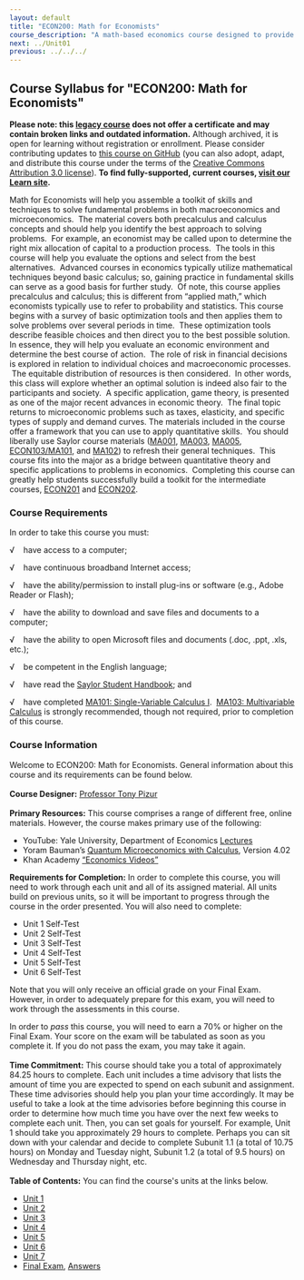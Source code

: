 ```yaml
---
layout: default
title: "ECON200: Math for Economists"
course_description: "A math-based economics course designed to provide the skills needed to solve fundamental problems in both macroeconomics and microeconomics by covering concepts in precalculus and calculus."
next: ../Unit01
previous: ../../../
---
```

Course Syllabus for "ECON200: Math for Economists"
--------------------------------------------------

**Please note: this [legacy course](https://sayloracademy.zendesk.com/hc/en-us/articles/206089967) does not offer a certificate and may contain 
broken links and outdated information.** Although archived, it is open 
for learning without registration or enrollment. Please consider contributing 
updates to [this course on GitHub](https://github.com/saylordotorg/course_econ200) 
(you can also adopt, adapt, and distribute this course under the terms of 
the [Creative Commons Attribution 3.0 license](http://creativecommons.org/licenses/by/3.0/)). **To find fully-supported, current courses, [visit our 
Learn site](https://learn.saylor.org).**

Math for Economists will help you assemble a toolkit of skills and
techniques to solve fundamental problems in both macroeconomics and
microeconomics.  The material covers both precalculus and calculus
concepts and should help you identify the best approach to solving
problems.  For example, an economist may be called upon to determine the
right mix allocation of capital to a production process.  The tools in
this course will help you evaluate the options and select from the best
alternatives.  Advanced courses in economics typically utilize
mathematical techniques beyond basic calculus; so, gaining practice in
fundamental skills can serve as a good basis for further study.  Of
note, this course applies precalculus and calculus; this is different
from “applied math,” which economists typically use to refer to
probability and statistics. This course begins with a survey of basic
optimization tools and then applies them to solve problems over several
periods in time.  These optimization tools describe feasible choices and
then direct you to the best possible solution.  In essence, they will
help you evaluate an economic environment and determine the best course
of action.  The role of risk in financial decisions is explored in
relation to individual choices and macroeconomic processes.  The
equitable distribution of resources is then considered.  In other words,
this class will explore whether an optimal solution is indeed also fair
to the participants and society.  A specific application, game theory,
is presented as one of the major recent advances in economic theory.
 The final topic returns to microeconomic problems such as taxes,
elasticity, and specific types of supply and demand curves. The
materials included in the course offer a framework that you can use to
apply quantitative skills.  You should liberally use Saylor course
materials ([MA001](http://www.saylor.org/courses/ma001/),
[MA003](http://www.saylor.org/courses/ma003/),
[MA005](http://www.saylor.org/courses/ma005/),
[ECON103/MA101](http://www.saylor.org/courses/econ103/),
and [MA102](http://www.saylor.org/courses/ma102/)) to refresh their
general techniques.  This course fits into the major as a bridge between
quantitative theory and specific applications to problems in economics.
 Completing this course can greatly help students successfully build a
toolkit for the intermediate courses,
[ECON201](http://www.saylor.org/courses/econ201/) and
[ECON202](http://www.saylor.org/courses/econ202/).

### Course Requirements

In order to take this course you must:  
  
 √    have access to a computer;  
  
 √    have continuous broadband Internet access;  
  
 √    have the ability/permission to install plug-ins or software (e.g.,
Adobe Reader or Flash);  
  
 √    have the ability to download and save files and documents to a
computer;  
  
 √    have the ability to open Microsoft files and documents (.doc,
.ppt, .xls, etc.);  
  
 √    be competent in the English language;  
  
 √    have read the [Saylor Student
Handbook](https://resources.saylor.org/wwwresources/archived/site/wp-content/uploads/2012/05/Saylor-StudentHandbook.pdf);
and  
  
 √    have completed [MA101: Single-Variable Calculus
I](http://www.saylor.org/courses/ma101/).  [MA103: Multivariable
Calculus](http://www.saylor.org/courses/ma103/) is strongly recommended,
though not required, prior to completion of this course.

### Course Information

Welcome to ECON200: Math for Economists. General information about this
course and its requirements can be found below.  
    
 **Course Designer:** [Professor Tony
Pizur](http://www.saylor.org/faculty-o-t/#ProfessorTonyPizur)  
    
 **Primary Resources:** This course comprises a range of different free,
online materials. However, the course makes primary use of the
following:  

-   YouTube: Yale University, Department of Economics
    [Lectures](http://www.youtube.com/user/YaleCourses?feature=watch)
-   Yoram Bauman’s [Quantum Microeconomics with
    Calculus](https://resources.saylor.org/wwwresources/archived/site/wp-content/uploads/2012/07/ECON001_Bauman.pdf),
    Version 4.02
-   Khan Academy [“Economics
    Videos”](http://www.youtube.com/user/khanacademy?feature=watch)

**Requirements for Completion:** In order to complete this course, you
will need to work through each unit and all of its assigned material.
All units build on previous units, so it will be important to progress
through the course in the order presented. You will also need to
complete:

-   Unit 1 Self-Test
-   Unit 2 Self-Test
-   Unit 3 Self-Test
-   Unit 4 Self-Test
-   Unit 5 Self-Test
-   Unit 6 Self-Test

Note that you will only receive an official grade on your Final Exam.
However, in order to adequately prepare for this exam, you will need to
work through the assessments in this course.   
  
 In order to *pass* this course, you will need to earn a 70% or higher
on the Final Exam. Your score on the exam will be tabulated as soon as
you complete it. If you do not pass the exam, you may take it again.   
    
 **Time Commitment:** This course should take you a total of
approximately 84.25 hours to complete. Each unit includes a time
advisory that lists the amount of time you are expected to spend on each
subunit and assignment. These time advisories should help you plan your
time accordingly. It may be useful to take a look at the time advisories
before beginning this course in order to determine how much time you
have over the next few weeks to complete each unit. Then, you can set
goals for yourself. For example, Unit 1 should take you approximately 29
hours to complete. Perhaps you can sit down with your calendar and
decide to complete Subunit 1.1 (a total of 10.75 hours) on Monday and
Tuesday night, Subunit 1.2 (a total of 9.5 hours) on Wednesday and
Thursday night, etc.  
    
**Table of Contents:** You can find the course's units at the links below.

- [Unit 1](https://legacy.saylor.org/econ200/Unit01/)
- [Unit 2](https://legacy.saylor.org/econ200/Unit02/)
- [Unit 3](https://legacy.saylor.org/econ200/Unit03/)
- [Unit 4](https://legacy.saylor.org/econ200/Unit04/)
- [Unit 5](https://legacy.saylor.org/econ200/Unit05/)
- [Unit 6](https://legacy.saylor.org/econ200/Unit06/)
- [Unit 7](https://legacy.saylor.org/econ200/Unit07/)
- [Final Exam](http://saylordotorg.github.io/LegacyExams/ECON/ECON200/ECON200-FinalExam.html), [Answers](http://saylordotorg.github.io/LegacyExams/ECON/ECON200/ECON200-FinalExam-Answers.html)
